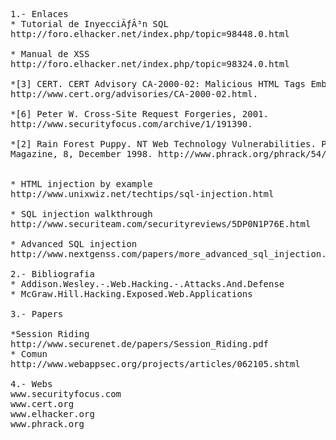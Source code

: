 <pre>
1.- Enlaces
* Tutorial de InyecciÃƒÂ³n SQL
http://foro.elhacker.net/index.php/topic=98448.0.html

* Manual de XSS
http://foro.elhacker.net/index.php/topic=98324.0.html

*[3] CERT. CERT Advisory CA-2000-02: Malicious HTML Tags Embedded in Client Web Requests, February 2000.
http://www.cert.org/advisories/CA-2000-02.html.

*[6] Peter W. Cross-Site Request Forgeries, 2001.
http://www.securityfocus.com/archive/1/191390.

*[2] Rain Forest Puppy. NT Web Technology Vulnerabilities. Phrack
Magazine, 8, December 1998. http://www.phrack.org/phrack/54/P54-08.


* HTML injection by example
http://www.unixwiz.net/techtips/sql-injection.html

* SQL injection walkthrough
http://www.securiteam.com/securityreviews/5DP0N1P76E.html

* Advanced SQL injection
http://www.nextgenss.com/papers/more_advanced_sql_injection.pdf

2.- Bibliografia
* Addison.Wesley.-.Web.Hacking.-.Attacks.And.Defense
* McGraw.Hill.Hacking.Exposed.Web.Applications

3.- Papers

*Session Riding
http://www.securenet.de/papers/Session_Riding.pdf
* Comun
http://www.webappsec.org/projects/articles/062105.shtml

4.- Webs
www.securityfocus.com
www.cert.org
www.elhacker.org
www.phrack.org

</pre>